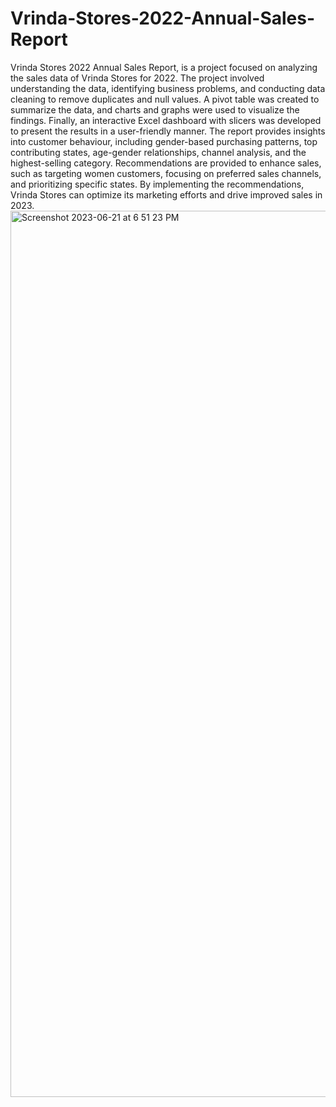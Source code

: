 # Vrinda-Stores-2022-Annual-Sales-Report
Vrinda Stores 2022 Annual Sales Report, is a project focused on analyzing the sales data of Vrinda Stores for 2022. The project involved understanding the data, identifying business problems, and conducting data cleaning to remove duplicates and null values. A pivot table was created to summarize the data, and charts and graphs were used to visualize the findings. Finally, an interactive Excel dashboard with slicers was developed to present the results in a user-friendly manner. The report provides insights into customer behaviour, including gender-based purchasing patterns, top contributing states, age-gender relationships, channel analysis, and the highest-selling category. Recommendations are provided to enhance sales, such as targeting women customers, focusing on preferred sales channels, and prioritizing specific states. By implementing the recommendations, Vrinda Stores can optimize its marketing efforts and drive improved sales in 2023.
<img width="1418" alt="Screenshot 2023-06-21 at 6 51 23 PM" src="https://github.com/MohammedShehbazDamkar/Vrinda-Stores-2022-Annual-Sales-Report/assets/108462527/12294c1d-947c-48f1-85b6-03a777a1c427">

